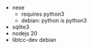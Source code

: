 

- nexe
  - requires python3
  - debian: python is python3
- sqlite3
- nodejs 20
- libtcc-dev debian